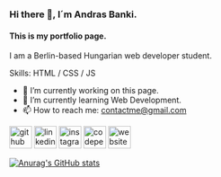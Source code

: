### Hi there 👋, I´m Andras Banki.

#### This is my portfolio page.

I am a Berlin-based Hungarian web developer student.

Skills: HTML / CSS / JS

- 🔭 I’m currently working on this page. 
- 🌱 I’m currently learning Web Development. 
- 📫 How to reach me: contactme@gmail.com 


[<img src='https://cdn.jsdelivr.net/npm/simple-icons@3.0.1/icons/github.svg' alt='github' height='40'>](https://github.com/https://github.com/andrasbanki)  [<img src='https://cdn.jsdelivr.net/npm/simple-icons@3.0.1/icons/linkedin.svg' alt='linkedin' height='40'>](https://www.linkedin.com/in/https://www.linkedin.com/in/andras-banki-76a54120a//)  [<img src='https://cdn.jsdelivr.net/npm/simple-icons@3.0.1/icons/instagram.svg' alt='instagram' height='40'>](https://www.instagram.com/https://www.instagram.com/andras_banki//)  [<img src='https://cdn.jsdelivr.net/npm/simple-icons@3.0.1/icons/codepen.svg' alt='codepen' height='40'>](https://codepen.io/https://codepen.io/andrasbanki)  [<img src='https://cdn.jsdelivr.net/npm/simple-icons@3.0.1/icons/icloud.svg' alt='website' height='40'>](https://andrasbanki.github.io/portfolio-website/index.html)  

[![Anurag's GitHub stats](https://github-readme-stats.vercel.app/api?username=andrasbanki)](https://github.com/anuraghazra/github-readme-stats)

